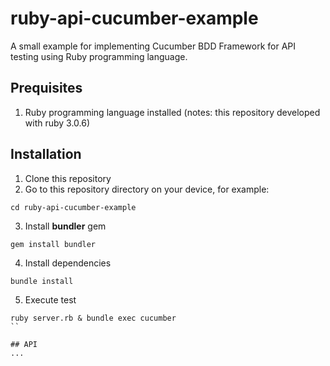 # ruby-api-cucumber-example

A small example for implementing Cucumber BDD Framework for API testing using Ruby programming language.

## Prequisites
1. Ruby programming language installed (notes: this repository developed with ruby 3.0.6)

## Installation
1. Clone this repository
2. Go to this repository directory on your device, for example:
```shell
cd ruby-api-cucumber-example
```
3. Install **bundler** gem
```shell
gem install bundler
```
4. Install dependencies
```shell
bundle install
```
5. Execute test
```shell
ruby server.rb & bundle exec cucumber
``

## API
...
